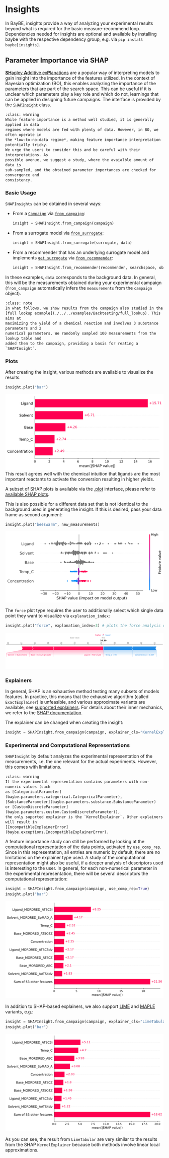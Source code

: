 # Insights
In BayBE, insights provide a way of analyzing your experimental results beyond what is 
required for the basic measure-recommend loop. Dependencies needed for insights are 
optional and available by installing baybe with the respective dependency group, e.g. 
via `pip install baybe[insights]`.

## Parameter Importance via SHAP
[**SH**apley **A**dditive ex**P**lanations](https://shap.readthedocs.io/en/latest/index.html) 
are a popular way of interpreting models to gain insight into the importance of the 
features utilized. In the context of Bayesian optimization (BO), this enables analyzing 
the importance of the parameters that are part of the search space. This can be useful 
if it is unclear which parameters play a key role and which do not, learnings that can 
be applied in designing future campaigns. The interface is provided by the 
[`SHAPInsight`](baybe.insights.shap.SHAPInsight) class.

```{admonition} Model Interpretation in BO
:class: warning
While feature importance is a method well studied, it is generally applied in data 
regimes where models are fed with plenty of data. However, in BO, we often operate in 
the *low-to-no-data regime*, making feature importance interpretation potentially tricky. 
We urge the users to consider this and be careful with their interpretations. As 
possible avenue, we suggest a study, where the avaialble amount of data is 
sub-sampled, and the obtained parameter importances are checked for convergence and
consistency.
```

### Basic Usage
`SHAPInsights` can be obtained in several ways:
- From a [`Campaign`](baybe.campaign.Campaign) via 
  [`from_campaign`](baybe.insights.shap.SHAPInsight.from_campaign):
  ~~~python
  insight = SHAPInsight.from_campaign(campaign)
  ~~~
- From a surrogate model via [`from_surrogate`](baybe.insights.shap.SHAPInsight.from_surrogate):
  ~~~python
  insight = SHAPInsight.from_surrogate(surrogate, data)
  ~~~
- From a recommender that has an underlying surrogate model and implements 
  [`get_surrogate`](baybe.recommenders.pure.bayesian.base.BayesianRecommender.get_surrogate) 
  via [`from_recommender`](baybe.insights.shap.SHAPInsight.from_recommender):
  ~~~python
  insight = SHAPInsight.from_recommender(recommender, searchspace, objective, data)
  ~~~

In these examples, `data` corresponds to the background data. In general, this will be 
the measurements obtained during your experimental campaign (`from_campaign` 
automatically infers the `measurements` from the `campaign` object).

```{admonition} Results Shown Here
:class: note
In what follows, we show results from the campaign also studied in the 
[full lookup example](./../../examples/Backtesting/full_lookup). This aims at 
maximizing the yield of a chemical reaction and involves 3 substance parameters and 2 
numerical parameters. We randomly sampled 100 measurements from the lookup table and 
added them to the campaign, providing a basis for reating a `SHAPInsight`.
```

### Plots
After creating the insight, various methods are available to visualize the results. 
~~~python
insight.plot("bar")
~~~
![SHAP_Bar_Exp_Rep](../_static/insights/shap_bar_exp_rep.svg)
This result agrees well with the chemical intuition that ligands are the most important 
reactants to activate the conversion resulting in higher yields.

A subset of SHAP plots is available via the [.plot](baybe.insights.shap.SHAPInsight.plot) 
interface, please refer to [available SHAP plots](baybe.insights.shap.SHAP_PLOTS).

This is also possible for a different data set that is not identical to the background 
used in generating the insight. If this is desired, pass your data frame as second 
argument:
~~~python
insight.plot("beeswarm", new_measurements)
~~~
![SHAP_Beeswarm_Exp_Rep](../_static/insights/shap_beeswarm_exp_rep.svg)

The `force` plot type requires the user to additionally select which single data point 
they want to visualize via `explanation_index`:
~~~python
insight.plot("force", explanation_index=3) # plots the force analysis of the fourth measurement
~~~
![SHAP_Force](../_static/insights/shap_force.svg)

### Explainers
In general, SHAP is an exhaustive method testing many subsets of models features. In 
practice, this means that the exhaustive algorithm (called `ExactExplainer`) is 
unfeasible, and various approximate variants are available, see 
[supported explainers](baybe.insights.shap.EXPLAINERS). For details about their inner 
mechanics, we refer to the [SHAP documentation](https://shap.readthedocs.io/en/latest/api.html#explainers).

The explainer can be changed when creating the insight:
~~~python
insight = SHAPInsight.from_campaign(campaign, explainer_cls="KernelExplainer") # default explainer
~~~

### Experimental and Computational Representations
`SHAPInsight` by default analyzes the experimental representation of the measurements, 
i.e. the one relevant for the actual experiments. However, this comes with limitations.

```{admonition} Experimental Representation Limits
:class: warning
If the experimental representation contains parameters with non-numeric values (such 
as [CategoricalParameter](baybe.parameters.categorical.CategoricalParameter), 
[SubstanceParameter](baybe.parameters.substance.SubstanceParameter) 
or [CustomDiscreteParameter](baybe.parameters.custom.CustomDiscreteParameter)), 
the only suported explainer is the `KernelExplainer`. Other explainers will result in 
[IncompatibleExplainerError](baybe.exceptions.IncompatibleExplainerError).
```

A feature importance study can still be performed by looking at the computational 
representation of the data points, activated by `use_comp_rep`. Since in this 
representation, all entries are numeric by default, there are no limitations on the 
explainer type used. A study of the computational representation might also be useful, 
if a deeper analysis of descriptors used is interesting to the user. In general, for 
each non-numerical parameter in the experimental representation, there will be several 
descriptors the computational representation: 
~~~python
insight = SHAPInsight.from_campaign(campaign, use_comp_rep=True)
insight.plot("bar")
~~~
![SHAP_Bar_Comp_Rep](../_static/insights/shap_bar_comp_rep.svg)

In addition to SHAP-based explainers, we also support 
[LIME](https://arxiv.org/abs/1602.04938) and 
[MAPLE](https://papers.nips.cc/paper_files/paper/2018/hash/b495ce63ede0f4efc9eec62cb947c162-Abstract.html) 
variants, e.g.:
~~~python
insight = SHAPInsight.from_campaign(campaign, explainer_cls="LimeTabular", use_comp_rep=True)
insight.plot("bar")
~~~
![SHAP_Bar_Lime](../_static/insights/shap_bar_lime.svg)

As you can see, the result from `LimeTabular` are very similar to the results from the 
SHAP `KernelExplainer` because both methods involve linear local approximations.